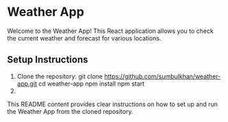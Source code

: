 # Weather App

Welcome to the Weather App! This React application allows you to check the current weather and forecast for various locations.

## Setup Instructions

1. Clone the repository:
   git clone https://github.com/sumbulkhan/weather-app.git
   cd weather-app
   npm install
   npm start
2. 
This README content provides clear instructions on how to set up and run the Weather App from the cloned repository.

